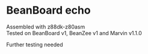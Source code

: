 # BeanBoard echo
Assembled with z88dk-z80asm  
Tested on BeanBoard v1, BeanZee v1 and Marvin v1.1.0  

Further testing needed